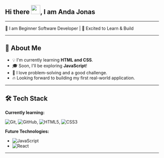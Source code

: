##  Hi there <img src="https://raw.githubusercontent.com/MartinHeinz/MartinHeinz/master/wave.gif" width="30px">, I am Anda Jonas
---
🌱  I am Beginner Software Developer | 🚀 Excited to Learn & Build

---

## 🎯 About Me

- 💡 I'm currently learning **HTML and CSS**.
- 🎓 Soon, I'll be exploring **JavaScript**!
- 🤖 I love problem-solving and a good challenge.
- 🔥 Looking forward to building my first real-world application.

---
## 🛠️ Tech Stack

**Currently learning:**

 ![Git](https://img.shields.io/badge/-Git-F05032?style=flat&logo=git&logoColor=white),  ![GitHub](https://img.shields.io/badge/-GitHub-181717?style=flat-circle&logo=github), ![HTML5](https://img.shields.io/badge/-HTML5-black?style=flat-circle&logo=html5&logoColor=white), ![CSS3](https://img.shields.io/badge/-CSS3-black?style=flat-circle&logo=css3)

**Future Technologies:**
- ![JavaScript](https://img.shields.io/badge/-JavaScript-black?style=flat-circle&logo=javascript)
- ![React](https://img.shields.io/badge/-React-black?style=flat-circle&logo=react)

---
<!--
**andajonas/andajonas** is a ✨ _special_ ✨ repository because its `README.md` (this file) appears on your GitHub profile.

Here are some ideas to get you started:

- 🔭 I’m currently working on ...
- 🌱 I’m currently learning ...
- 👯 I’m looking to collaborate on ...
- 🤔 I’m looking for help with ...
- 💬 Ask me about ...
- 📫 How to reach me: ...
- 😄 Pronouns: ...
- ⚡ Fun fact: ...
-->
